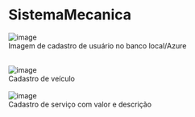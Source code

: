 # SistemaMecanica

![image](https://user-images.githubusercontent.com/56644658/137376322-80f451d4-9c26-40c1-b5f8-1cb95a322e14.png)
<br> Imagem de cadastro de usuário no banco local/Azure <br><br>

![image](https://user-images.githubusercontent.com/56644658/137376743-485b2bc0-0ffb-442a-9148-d36b7a7363b7.png)
<br>Cadastro de veículo<br><br>
![image](https://user-images.githubusercontent.com/56644658/137376866-74b1f4b4-ef15-4cca-90b3-554f48b3dd36.png)
<br>Cadastro de serviço com valor e descrição
